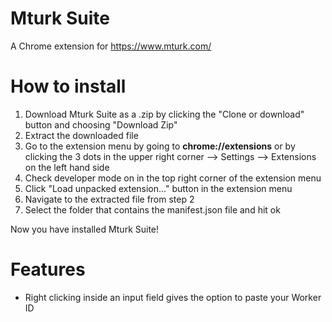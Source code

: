 # Mturk Suite
A Chrome extension for https://www.mturk.com/

# How to install
1. Download Mturk Suite as a .zip by clicking the "Clone or download" button and choosing "Download Zip"
2. Extract the downloaded file
3. Go to the extension menu by going to **chrome://extensions** or by clicking the 3 dots in the upper right corner --> Settings --> Extensions on the left hand side
4. Check developer mode on in the top right corner of the extension menu
5. Click "Load unpacked extension..." button in the extension menu
6. Navigate to the extracted file from step 2
7. Select the folder that contains the manifest.json file and hit ok

Now you have installed Mturk Suite!

# Features
- Right clicking inside an input field gives the option to paste your Worker ID